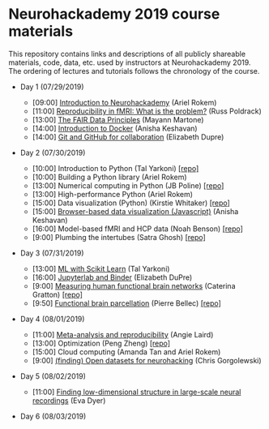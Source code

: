 # Neurohackademy 2019 course materials

This repository contains links and descriptions of all publicly shareable materials, code, data, etc. used by instructors at Neurohackademy 2019. The ordering of lectures and tutorials follows the chronology of the course.

* Day 1 (07/29/2019)
	* [09:00] [Introduction to Neurohackademy](https://neurohackademy.github.io/introduction-to-nh/) (Ariel Rokem)
	* [11:00] [Reproducibility in fMRI: What is the problem?](https://github.com/neurohackademy/2019_materials/raw/master/slides/Neurohackademy_2019_poldrack.pdf) (Russ Poldrack)
	* [13:00] [The FAIR Data Principles](https://github.com/neurohackademy/2019_materials/raw/master/slides/FAIR_Data_NeuroHack.pdf) (Mayann Martone)
	* [14:00] [Introduction to Docker](https://slides.com/anishakeshavan/introduction-to-docker/) (Anisha Keshavan)
	* [14:00] [Git and GitHub for collaboration](http://emdupre.github.io/git-course) (Elizabeth Dupre)

* Day 2 (07/30/2019)
	* [10:00] Introduction to Python (Tal Yarkoni) [[repo]](https://github.com/neurohackademy/introduction-to-python)
	* [10:00] Building a Python library (Ariel Rokem)
	* [13:00] Numerical computing in Python (JB Poline) [[repo]](https://github.com/jbpoline/2019-numpy-tutorial)
	* [13:00] High-performance Python (Ariel Rokem)
	* [15:00] Data visualization (Python) (Kirstie Whitaker) [[repo]](https://github.com/KirstieJane/NH19-Visualization)
	* [15:00] [Browser-based data visualization (Javascript)](http://anisha.pizza/nha_2019/presentation/index.html#/title) (Anisha Keshavan)
	* [16:00] Model-based fMRI and HCP data (Noah Benson) [[repo]](https://github.com/noahbenson/neurohackademy2019)
	* [9:00] Plumbing the intertubes (Satra Ghosh) [[repo]](https://github.com/neurohackademy/introduction-to-python)

* Day 3 (07/31/2019)
	* [13:00] [ML with Scikit Learn](https://github.com/neurohackademy/2019_materials/raw/master/slides/DimReduction-July2019-NeuroHack.pdf) (Tal Yarkoni)
	* [16:00] [Jupyterlab and Binder](https://docs.google.com/presentation/d/13FTw-Yqrz_sJvYMOXCYb9IQvSmdjw-VAEJwRGNdAGB0/edit#slide=id.g5b30d56ecd_0_0) (Elizabeth DuPre)
	* [9:00] [Measuring human functional brain networks](https://github.com/neurohackademy/2019_materials/raw/master/slides/Gratton_Neurohack2019_v1.pdf) (Caterina Gratton) [[repo]](https://github.com/cgratton/Neurohackademy_Tutorial)
	* [9:50] [Functional brain parcellation](https://github.com/neurohackademy/2019_materials/raw/master/slides/Neurohackademy_2019_bellec_parcellation.pdf) (Pierre Bellec) [[repo]](https://github.com/SIMEXP/tutorials-basc)

* Day 4 (08/01/2019)
	* [11:00] [Meta-analysis and reproducibility](https://github.com/neurohackademy/2019_materials/raw/master/slides/Laird-NH19.pdf) (Angie Laird)
	* [13:00] Optimization (Peng Zheng) [[repo]](https://github.com/UW-AMO/Workshop_Material)
	* [15:00] Cloud computing (Amanda Tan and Ariel Rokem)
	* [9:00] [(finding) Open datasets for neurohacking](https://docs.google.com/presentation/d/1nb5NeCafoXIPmO6MZa5c5VkSkO3ni9Q8vdCCz1r7YIw/edit#slide=id.gc6f980f91_0_0) (Chris Gorgolewski)

* Day 5 (08/02/2019)
	* [11:00] [Finding low-dimensional structure in large-scale neural recordings](https://github.com/neurohackademy/2019_materials/raw/master/slides/DimReduction-July2019-NeuroHack.pdf) (Eva Dyer)

* Day 6 (08/03/2019)

